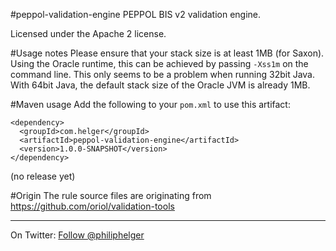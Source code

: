 #peppol-validation-engine
PEPPOL BIS v2 validation engine.

Licensed under the Apache 2 license.

#Usage notes
Please ensure that your stack size is at least 1MB (for Saxon). Using the Oracle runtime, this can be achieved by passing `-Xss1m` on the command line. This only seems to be a problem when running 32bit Java. With 64bit Java, the default stack size of the Oracle JVM is already 1MB.

#Maven usage
Add the following to your `pom.xml` to use this artifact:
```
<dependency>
  <groupId>com.helger</groupId>
  <artifactId>peppol-validation-engine</artifactId>
  <version>1.0.0-SNAPSHOT</version>
</dependency>
```

(no release yet)

#Origin
The rule source files are originating from https://github.com/oriol/validation-tools

---

On Twitter: <a href="https://twitter.com/philiphelger">Follow @philiphelger</a>
